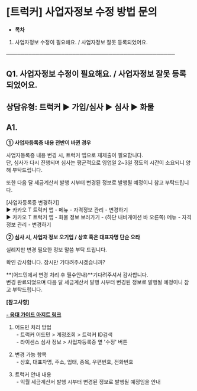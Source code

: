# [트럭커] 사업자정보 수정 방법 문의

* **목차**

1. 사업자정보 수정이 필요해요. / 사업자정보 잘못 등록되었어요.

──────────────────────────────────────────────

**Q1. 사업자정보 수정이 필요해요. / 사업자정보 잘못 등록되었어요.**
------------------------------------------

상담유형: 트럭커 ▶ 가입/심사 ▶ 심사 ▶ 화물
---------------------------

**A1.**
-------

**① 사업자등록증 내용 전반이 바뀐 경우**

사업자등록증 내용 변경 시, 트럭커 앱으로 재제출이 필요합니다.   
단, 심사가 다시 진행되며 심사는 평균적으로 영업일 2~3일 정도의 시간이 소요되니 양해 부탁드립니다.  
  
또한 다음 달 세금계산서 발행 시부터 변경된 정보로 발행될 예정이니 참고 부탁드립니다.  
  
[사업자등록증 변경하기]   
▶ 카카오 T 트럭커 앱 - 메뉴 - 자격정보 관리 - 변경하기   
▶ 카카오 T 트럭커 앱 - 화물 정보 보러가기 - (하단 내비게이션 바 오른쪽) 메뉴 - 자격정보 관리 - 변경하기

**② 심사 시, 사업자 정보 오기입 / 상호 혹은 대표자명 단순 오타**

실례지만 변경 필요한 정보 말씀 부탁 드립니다.  
  
확인 감사합니다. 잠시만 기다려주시겠습니까?

**(어드민에서 변경 처리 후 필수안내)**기다려주셔서 감사합니다.   
변경 완료되었으며 다음 달 세금계산서 발행 시부터 변경된 정보로 발행될 예정이니 참고 부탁드립니다.

**[참고사항]**

**[- 응대 가이드 아지트 링크](https://ext.agit.in/g/300083464/wall/394855693#comment_panel_394874979)**

1. 어드민 처리 방법  
 - 트럭커 어드민 > 계정조회 > 트럭커 ID검색  
 - 라이센스 심사 정보 > 사업자등록증 옆 '수정' 버튼  
  
2. 변경 가능 항목  
 - 상호, 대표자명, 주소, 업태, 종목, 우편번호, 전화번호

3. 트럭커 안내 내용   
 - 익월 세금계산서 발행 시부터 변경된 정보로 발행될 예정임을 안내
